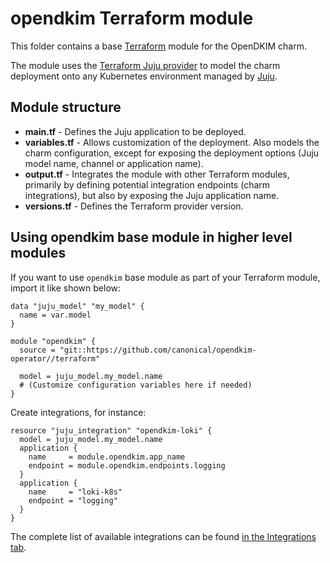 # opendkim Terraform module

This folder contains a base [Terraform][Terraform] module for the OpenDKIM charm.

The module uses the [Terraform Juju provider][Terraform Juju provider] to model the charm
deployment onto any Kubernetes environment managed by [Juju][Juju].

## Module structure

- **main.tf** - Defines the Juju application to be deployed.
- **variables.tf** - Allows customization of the deployment. Also models the charm configuration, 
  except for exposing the deployment options (Juju model name, channel or application name).
- **output.tf** - Integrates the module with other Terraform modules, primarily
  by defining potential integration endpoints (charm integrations), but also by exposing
  the Juju application name.
- **versions.tf** - Defines the Terraform provider version.

## Using opendkim base module in higher level modules

If you want to use `opendkim` base module as part of your Terraform module, import it
like shown below:

```text
data "juju_model" "my_model" {
  name = var.model
}

module "opendkim" {
  source = "git::https://github.com/canonical/opendkim-operator//terraform"
  
  model = juju_model.my_model.name
  # (Customize configuration variables here if needed)
}
```

Create integrations, for instance:

```text
resource "juju_integration" "opendkim-loki" {
  model = juju_model.my_model.name
  application {
    name     = module.opendkim.app_name
    endpoint = module.opendkim.endpoints.logging
  }
  application {
    name     = "loki-k8s"
    endpoint = "logging"
  }
}
```

The complete list of available integrations can be found [in the Integrations tab][opendkim-integrations].

[Terraform]: https://developer.hashicorp.com/terraform
[Terraform Juju provider]: https://registry.terraform.io/providers/juju/juju/latest
[Juju]: https://juju.is
[opendkim-integrations]: https://charmhub.io/opendkim/integrations
